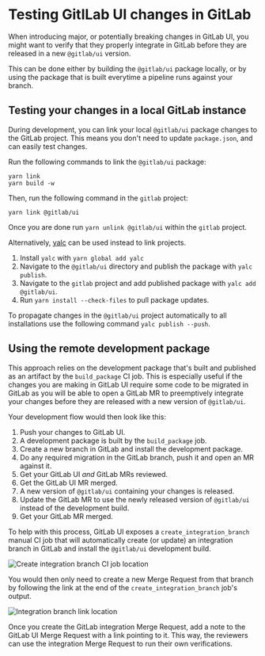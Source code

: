 # Testing GitlLab UI changes in GitLab

When introducing major, or potentially breaking changes in GitLab UI, you might want to verify that
they properly integrate in GitLab before they are released in a new `@gitlab/ui` version.

This can be done either by building the `@gitlab/ui` package locally, or by using the package that
is built everytime a pipeline runs against your branch.

## Testing your changes in a local GitLab instance

During development, you can link your local `@gitlab/ui` package changes to the GitLab project.
This means you don't need to update `package.json`, and can easily test changes.

Run the following commands to link the `@gitlab/ui` package:

```shell
yarn link
yarn build -w
```

Then, run the following command in the `gitlab` project:

```shell
yarn link @gitlab/ui
```

Once you are done run `yarn unlink @gitlab/ui` within the `gitlab` project.

Alternatively, [yalc](https://github.com/wclr/yalc) can be used instead to link projects.

1. Install `yalc` with `yarn global add yalc`
1. Navigate to the `@gitlab/ui` directory and publish the package with `yalc publish`.
1. Navigate to the `gitlab` project and add published package with `yalc add @gitlab/ui`.
1. Run `yarn install --check-files` to pull package updates.

To propagate changes in the `@gitlab/ui` project automatically to all installations use
the following command `yalc publish --push`.

## Using the remote development package

This approach relies on the development package that's built and published as an artifact by the
`build_package` CI job. This is especially useful if the changes you are making in GitLab UI require
some code to be migrated in GitLab as you will be able to open a GitLab MR to preemptively integrate
your changes before they are released with a new version of `@gitlab/ui`.

Your development flow would then look like this:

1. Push your changes to GitLab UI.
1. A development package is built by the `build_package` job.
1. Create a new branch in GitLab and install the development package.
1. Do any required migration in the GitLab branch, push it and open an MR against it.
1. Get your GitLab UI _and_ GitLab MRs reviewed.
1. Get the GitLab UI MR merged.
1. A new version of `@gitlab/ui` containing your changes is released.
1. Update the GitLab MR to use the newly released version of `@gitlab/ui` instead of the development
   build.
1. Get your GitLab MR merged.

To help with this process, GitLab UI exposes a `create_integration_branch` manual CI job that will
automatically create (or update) an integration branch in GitLab and install the `@gitlab/ui`
development build.

![Create integration branch CI job location](../images/create_integration_branch.png 'Create integration branch CI job location')

You would then only need to create a new Merge Request from that branch by following the link at
the end of the `create_integration_branch` job's output.

![Integration branch link location](../images/integration_branch_job_log.png 'Integration branch link location')

Once you create the GitLab integration Merge Request, add a note to the GitLab UI Merge Request
with a link pointing to it. This way, the reviewers can use the integration Merge Request to run
their own verifications.
